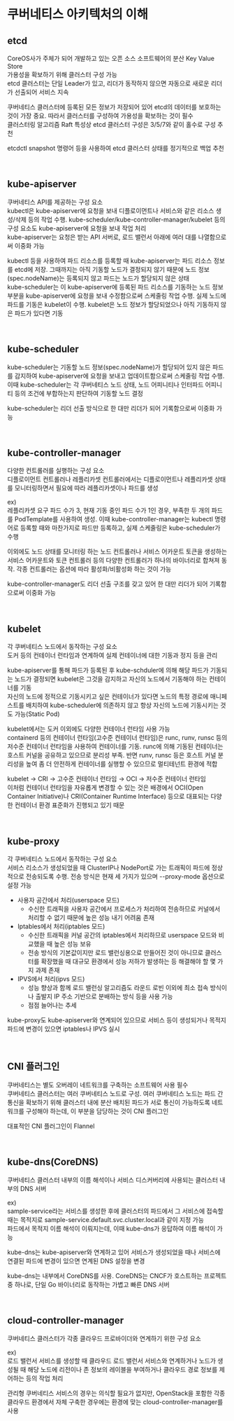 # 쿠버네티스 아키텍처의 이해

## etcd
CoreOS사가 주체가 되어 개발하고 있는 오픈 소스 소프트웨어의 분산 Key Value Store  
가용성을 확보하기 위해 클러스터 구성 가능  
etcd 클러스터는 단일 Leader가 있고, 리더가 동작하지 않으면 자동으로 새로운 리더가 선출되어 서비스 지속

쿠버네티스 클러스터에 등록된 모든 정보가 저장되어 있어 etcd의 데이터를 보호하는 것이 가장 중요. 따라서 클러스터를 구성하여 가용성을 확보하는 것이 필수  
클러스터링 알고리즘 Raft 특성상 etcd 클러스터 구성은 3/5/7와 같이 홀수로 구성 추천

etcdctl snapshot 명령어 등을 사용하여 etcd 클러스터 상태를 정기적으로 백업 추천

<br/>

## kube-apiserver
쿠버네티스 API를 제공하는 구성 요소  
kubectl은 kube-apiserver에 요청을 보내 디플로이먼트나 서비스와 같은 리소스 생성/삭제 등의 작업 수행. kube-scheduler/kube-controller-manager/kubelet 등의 구성 요소도 kube-apiserver에 요청을 보내 작업 처리  
kube-apiserver는 요청은 받는 API 서버로, 로드 밸런서 아래에 여러 대를 나열함으로써 이중화 가능

kubectl 등을 사용하여 파드 리소스를 등록할 때 kube-apiserver는 파드 리소스 정보를 etcd에 저장. 그때까지는 아직 기동할 노드가 결정되지 않기 때문에 노드 정보(spec.nodeName)는 등록되지 않고 파드는 노드가 할당되지 않은 상태  
kube-scheduler는 이 kube-apiserver에 등록된 파드 리소스를 기동하는 노드 정보 부분을 kube-apiserver에 요청을 보내 수정함으로써 스케줄링 작업 수행. 실제 노드에 파드를 기동은 kubelet이 수행. kubelet은 노드 정보가 할당되었으나 아직 기동하지 않은 파드가 있다면 기동

<br/>

## kube-scheduler
kube-scheduler는 기동할 노드 정보(spec.nodeName)가 할당되어 있지 않은 파드를 감지하여 kube-apiserver에 요청을 보내고 업데이트함으로써 스케줄링 작업 수행. 이때 kube-scheduler는 각 쿠버네티스 노드 상태, 노드 어피니티나 인터파드 어피니티 등의 조건에 부합하는지 판단하여 기동할 노드 결정

kube-scheduler는 리더 선출 방식으로 한 대만 리더가 되어 기록함으로써 이중화 가능

<br/>

## kube-controller-manager
다양한 컨트롤러를 실행하는 구성 요소  
디플로이먼트 컨트롤러나 레플리카셋 컨트롤러에서는 디플로이먼트나 레플리카셋 상태를 모니터링하면서 필요에 따라 레플리카셋이나 파드를 생성

ex)  
레플리카셋 요구 파드 수가 3, 현재 기동 중인 파드 수가 1인 경우, 부족한 두 개의 파드를 PodTemplate를 사용하여 생성. 이때 kube-controller-manager는 kubectl 명령어로 등록할 때와 마찬가지로 파드만 등록하고, 실제 스케줄링은 kube-scheduler가 수행

이외에도 노드 상태를 모니터링 하는 노드 컨트롤러나 서비스 어카운트 토큰을 생성하는 서비스 어카운트와 토큰 컨트롤러 등의 다양한 컨트롤러가 하나의 바이너리로 합쳐져 동작. 각종 컨트롤러는 옵션에 따라 활성화/비활성화 하는 것이 가능

kube-controller-manager도 리더 선출 구조를 갖고 있어 한 대만 리더가 되어 기록함으로써 이중화 가능

<br/>

## kubelet
각 쿠버네티스 노드에서 동작하는 구성 요소  
도커 등의 컨테이너 런타임과 연계하여 실제 컨테이너에 대한 기동과 정지 등을 관리

kube-apiserver를 통해 파드가 등록된 후 kube-schduler에 의해 해당 파드가 기동되는 노드가 결정되면 kubelet은 그것을 감지하고 자신의 노드에서 기동해야 하는 컨테이너를 기동  
자신의 노드에 정적으로 기동시키고 싶은 컨테이너가 있다면 노드의 특정 경로에 매니페스트를 배치하여 kube-scheduler에 의존하지 않고 항상 자신의 노드에 기동시키는 것도 가능(Static Pod)

kubelet에서는 도커 이외에도 다양한 컨테이너 런타임 사용 가능  
containerd 등의 컨테이너 런타임(고수준 컨테이너 런타임)은 runc, runv, runsc 등의 저수준 컨테이너 런타임을 사용하여 컨테이너를 기동. runc에 의해 기동된 컨테이너는 호스트 커널을 공유하고 있으므로 분리성 부족. 반면 runv, runsc 등은 호스트 커널 분리성을 높여 좀 더 안전하게 컨테이너를 실행할 수 있으므로 멀티테넌트 환경에 적합

kubelet → CRI → 고수준 컨테이너 런타임 → OCI → 저수준 컨테이너 런타임  
이처럼 컨테이너 런타임을 자유롭게 변경할 수 있는 것은 배경에서 OCI(Open Container Initiative)나 CRI(Container Runtime Interface) 등으로 대표되는 다양한 컨테이너 환경 표준화가 진행되고 있기 때문

<br/>

## kube-proxy
각 쿠버네티스 노드에서 동작하는 구성 요소  
서비스 리소스가 생성되었을 때 ClusterIP나 NodePort로 가는 트래픽이 파드에 정상적으로 전송되도록 수행. 전송 방식은 현재 세 가지가 있으며 --proxy-mode 옵션으로 설정 가능  
- 사용자 공간에서 처리(userspace 모드)
  - 수신한 트래픽을 사용자 공간에서 프로세스가 처리하여 전송하므로 커널에서 처리할 수 없기 때문에 높은 성능 내기 어려움 존재
- Iptables에서 처리(iptables 모드)
  - 수신한 트래픽을 커널 공간의 iptables에서 처리하므로 userspace 모드와 비교했을 때 높은 성능 보유
  - 전송 방식의 기본값이지만 로드 밸런싱용으로 만들어진 것이 아니므로 클러스터를 확장했을 때 대규모 환경에서 성능 저하가 발생하는 등 해결해야 할 몇 가지 과제 존재
- IPVS에서 처리(ipvs 모드)
  - 성능 향상과 함께 로드 밸런싱 알고리즘도 라운드 로빈 이외에 최소 접속 방식이나 출발지 IP 주소 기반으로 분배하는 방식 등을 사용 가능
  - 점점 늘어나는 추세

kube-proxy도 kube-apiserver와 연계되어 있으므로 서비스 등이 생성되거나 목적지 파드에 변경이 있으면 iptables나 IPVS 실시

<br/>

## CNI 플러그인
쿠버네티스는 별도 오버레이 네트워크를 구축하는 소프트웨어 사용 필수  
쿠버네티스 클러스터는 여러 쿠버네티스 노드로 구성. 여러 쿠버네티스 노드는 파드 간 통신을 확보하기 위해 클러스터 내에 분산 배치된 파드가 서로 통신이 가능하도록 네트워크를 구성해야 하는데, 이 부분을 담당하는 것이 CNI 플러그인

대표적인 CNI 플러그인이 Flannel

<br/>

## kube-dns(CoreDNS)
쿠버네티스 클러스터 내부의 이름 해석이나 서비스 디스커버리에 사용되는 클러스터 내부의 DNS 서버

ex)  
sample-service라는 서비스를 생성한 후에 클러스터의 파드에서 그 서비스에 접속할 때는 목적지로 sample-service.default.svc.cluster.local과 같이 지정 가능  
파드에서 목적지 이름 해석이 이뤄지는데, 이때 kube-dns가 응답하여 이름 해석이 가능

kube-dns는 kube-apiserver와 연계하고 있어 서비스가 생성되었을 때나 서비스에 연결된 파드에 변경이 있으면 연계된 DNS 설정을 변경

kube-dns는 내부에서 CoreDNS를 사용. CoreDNS는 CNCF가 호스트하는 프로젝트 중 하나로, 단일 Go 바이너리로 동작하는 가볍고 빠른 DNS 서버

<br/>

## cloud-controller-manager
쿠버네티스 클러스터가 각종 클라우드 프로바이더와 연계하기 위한 구성 요소

ex)  
로드 밸런서 서비스를 생성할 때 클라우드 로드 밸런서 서비스와 연계하거나 노드가 생성될 때 해당 노드에 리전이나 존 정보의 레이블을 부여하거나 클라우드 경로 정보를 제어하는 등의 작업 처리

관리형 쿠버네티스 서비스의 경우는 의식할 필요가 없지만, OpenStack을 포함한 각종 클라우드 환경에서 자체 구축한 경우에는 환경에 맞는 cloud-controller-manager를 사용
